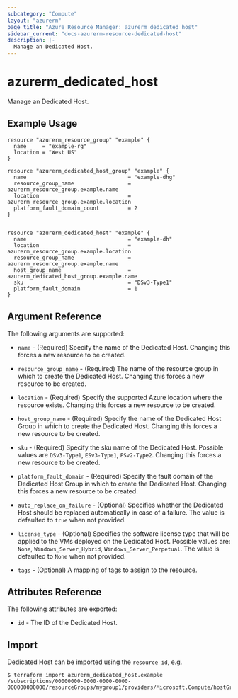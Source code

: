 ```yaml
---
subcategory: "Compute"
layout: "azurerm"
page_title: "Azure Resource Manager: azurerm_dedicated_host"
sidebar_current: "docs-azurerm-resource-dedicated-host"
description: |-
  Manage an Dedicated Host.
---
```


# azurerm_dedicated_host

Manage an Dedicated Host.

## Example Usage

```hcl
resource "azurerm_resource_group" "example" {
  name     = "example-rg"
  location = "West US"
}

resource "azurerm_dedicated_host_group" "example" {
  name                                = "example-dhg"
  resource_group_name                 = azurerm_resource_group.example.name
  location                            = azurerm_resource_group.example.location
  platform_fault_domain_count         = 2
}


resource "azurerm_dedicated_host" "example" {
  name                                = "example-dh"
  location                            = azurerm_resource_group.example.location
  resource_group_name                 = azurerm_resource_group.example.name
  host_group_name                     = azurerm_dedicated_host_group.example.name
  sku                                 = "DSv3-Type1"
  platform_fault_domain               = 1
}
```

## Argument Reference

The following arguments are supported:

* `name` - (Required) Specify the name of the Dedicated Host. Changing this forces a new resource to be created.

* `resource_group_name` - (Required) The name of the resource group in which to create the Dedicated Host. Changing this forces a new resource to be created.

* `location` - (Required) Specify the supported Azure location where the resource exists. Changing this forces a new resource to be created.

* `host_group_name` - (Required) Specify the name of the Dedicated Host Group in which to create the Dedicated Host. Changing this forces a new resource to be created.

* `sku` - (Required) Specify the sku name of the Dedicated Host. Possible values are `DSv3-Type1`, `ESv3-Type1`, `FSv2-Type2`. Changing this forces a new resource to be created.

* `platform_fault_domain` - (Required) Specify the fault domain of the Dedicated Host Group in which to create the Dedicated Host. Changing this forces a new resource to be created.

* `auto_replace_on_failure` - (Optional) Specifies whether the Dedicated Host should be replaced automatically in case of a failure. The value is defaulted to `true` when not provided.

* `license_type` - (Optional) Specifies the software license type that will be applied to the VMs deployed on the Dedicated Host. Possible values are: `None`, `Windows_Server_Hybrid`, `Windows_Server_Perpetual`. The value is defaulted to `None` when not provided.

* `tags` - (Optional) A mapping of tags to assign to the resource.

## Attributes Reference

The following attributes are exported:

* `id` - The ID of the Dedicated Host.

## Import

Dedicated Host can be imported using the `resource id`, e.g.

```shell
$ terraform import azurerm_dedicated_host.example /subscriptions/00000000-0000-0000-0000-000000000000/resourceGroups/mygroup1/providers/Microsoft.Compute/hostGroups/group1/hosts/host1
```

